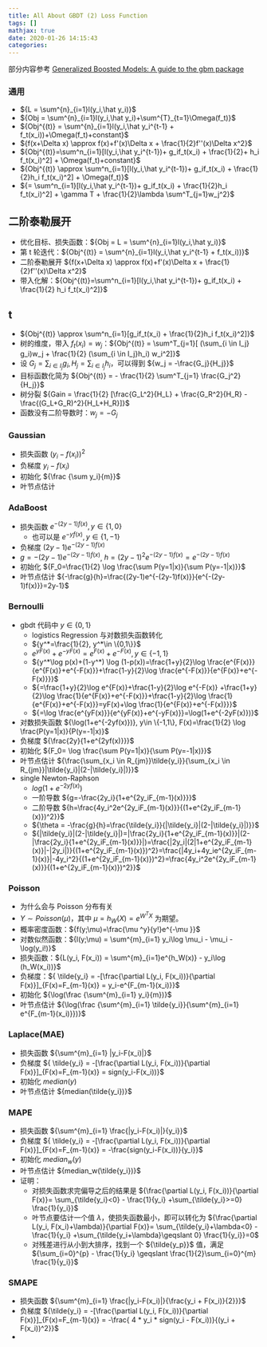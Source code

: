```yaml
---
title: All About GBDT (2) Loss Function
tags: []
mathjax: true
date: 2020-01-26 14:15:43
categories:
---
```





部分内容参考 [Generalized Boosted Models:
A guide to the gbm package](https://cran.r-project.org/web/packages/gbm/vignettes/gbm.pdf)

### 通用

- ${L = \sum^{n}_{i=1}l(y_i,\hat y_i)}$
- ${Obj = \sum^{n}_{i=1}l(y_i,\hat y_i)+\sum^{T}_{t=1}\Omega(f_t)}$
- ${Obj^{(t)} = \sum^{n}_{i=1}l(y_i,\hat y_i^{t-1} + f_t(x_i))+\Omega(f_t)+constant}$
- ${f(x+\Delta x) \approx f(x)+f'(x)\Delta x + \frac{1}{2}f''(x)\Delta x^2}$
- ${Obj^{(t)}=\sum^n_{i=1}[l(y_i,\hat y_i^{t-1})+ g_if_t(x_i) + \frac{1}{2}+ h_i f_t(x_i)^2] + \Omega(f_t)+constant}$
- ${Obj^{(t)} \approx \sum^n_{i=1}[l(y_i,\hat y_i^{t-1})+ g_if_t(x_i) + \frac{1}{2}h_i f_t(x_i)^2] + \Omega(f_t)}$
- ${= \sum^n_{i=1}[l(y_i,\hat y_i^{t-1})+ g_if_t(x_i) + \frac{1}{2}h_i f_t(x_i)^2] + \gamma T + \frac{1}{2}\lambda \sum^T_{j=1}w_j^2}$

## 二阶泰勒展开

- 优化目标、损失函数：${Obj = L = \sum^{n}_{i=1}l(y_i,\hat y_i)}$
- 第 t 轮迭代：${Obj^{(t)} = \sum^{n}_{i=1}l(y_i,\hat y_i^{t-1} + f_t(x_i))}$
- 二阶泰勒展开 ${f(x+\Delta x) \approx f(x)+f'(x)\Delta x + \frac{1}{2}f''(x)\Delta x^2}$
- 带入化解：${Obj^{(t)}=\sum^n_{i=1}[l(y_i,\hat y_i^{t-1})+ g_if_t(x_i) + \frac{1}{2} h_i f_t(x_i)^2]}$

## t

- ${Obj^{(t)} \approx \sum^n_{i=1}[g_if_t(x_i) + \frac{1}{2}h_i f_t(x_i)^2]}$
- 树的维度，带入 ${f_t(x_i)=w_j}$：${Obj^{(t)} = \sum^T_{j=1}[ (\sum_{i \in I_j} g_i)w_j + \frac{1}{2} (\sum_{i \in I_j}h_i) w_i^2]}$
- 设 ${G_j = \sum_{i \in I_j} g_i, H_j = \sum_{i \in I_j}h_i}$，可以得到 ${w_j = -\frac{G_j}{H_j}}$
- 目标函数化简为 ${Obj^{(t)} = - \frac{1}{2} \sum^T_{j=1} \frac{G_j^2}{H_j}}$
- 树分裂 ${Gain = \frac{1}{2} [\frac{G_L^2}{H_L} + \frac{G_R^2}{H_R} - \frac{(G_L+G_R)^2}{H_L+H_R}]}$
- 函数没有二阶导数时：${w_j = -G_j}$


### Gaussian
- 损失函数 ${(y_i - f(x_i))^2}$
- 负梯度 ${y_i - f(x_i)}$
- 初始化 ${\frac {\sum y_i}{m}}$
- 叶节点估计

### AdaBoost
- 损失函数 ${e^{-(2y-1)f(x)}, y\in \{1,0\}}$
    - 也可以是 ${e^{-yf(x)}, y\in \{1,-1\}}$
- 负梯度 ${(2y-1)e^{-(2y-1)f(x)}}$
- ${g=-(2y-1)e^{-(2y-1)f(x)}}$, ${h=(2y-1)^2e^{-(2y-1)f(x)}=e^{-(2y-1)f(x)}}$
- 初始化 ${F_0=\frac{1}{2} \log \frac{\sum P(y=1|x)}{\sum P(y=-1|x)}}$
- 叶节点估计 ${-\frac{g}{h}=\frac{(2y-1)e^{-(2y-1)f(x)}}{e^{-(2y-1)f(x)}}=2y-1}$

### Bernoulli
- gbdt 代码中 ${y\in \{0,1\}}$
    - logistics Regression 与对数损失函数转化
    - ${y^*=\frac{1}{2}, y^*\in \{0,1\}}$
    - ${e^{yF(x)}+e^{-yF(x)}=e^{F(x)}+e^{-F(x)}, y\in \{-1,1\}}$
    - ${y^*\log p(x)+(1-y^*) \log (1-p(x))=\frac{1+y}{2}\log \frac{e^{F(x)}}{e^{F(x)}+e^{-F(x)}}+\frac{1-y}{2}\log \frac{e^{-F(x)}}{e^{F(x)}+e^{-F(x)}}}$
    - ${=\frac{1+y}{2}\log e^{F(x)}+\frac{1-y}{2}\log e^{-F(x)} +\frac{1+y}{2}\log \frac{1}{e^{F(x)}+e^{-F(x)}}+\frac{1-y}{2}\log \frac{1}{e^{F(x)}+e^{-F(x)}}=yF(x)+\log \frac{1}{e^{F(x)}+e^{-F(x)}}}$
    - ${=\log \frac{e^{yF(x)}}{e^{yF(x)}+e^{-yF(x)}}=\log(1+e^{-2yF(x)})}$
- 对数损失函数 ${\log(1+e^{-2yf(x)})}, y\in \{-1,1\}, F(x)=\frac{1}{2} \log \frac{P(y=1|x)}{P(y=-1|x)}$
- 负梯度 ${\frac{2y}{1+e^{2yf(x)}}}$
- 初始化 ${F_0= \log \frac{\sum P(y=1|x)}{\sum P(y=-1|x)}}$
- 叶节点估计  ${\frac{\sum_{x_i \in R_{jm}}\tilde{y_i}}{\sum_{x_i \in R_{jm}}|\tilde{y_i}|(2-|\tilde{y_i}|)}}$
-  single Newton-Raphson
    -  ${log(1+e^{-2yf(x)})}$ 
    -  一阶导数 ${g=-\frac{2y_i}{1+e^{2y_iF_{m-1}(x)}}}$
    -  二阶导数 ${h=\frac{4y_i^2e^{2y_iF_{m-1}(x)}}{(1+e^{2y_iF_{m-1}(x)})^2}}$
    -  ${\theta = -\frac{g}{h}=\frac{\tilde{y_i}}{|\tilde{y_i}|(2-|\tilde{y_i}|)}}$
    -  ${|\tilde{y_i}|(2-|\tilde{y_i}|)=|\frac{2y_i}{1+e^{2y_iF_{m-1}(x)}}|(2-|\frac{2y_i}{1+e^{2y_iF_{m-1}(x)}}|)=\frac{|2y_i|(2|1+e^{2y_iF_{m-1}(x)}|-|2y_i|)}{(1+e^{2y_iF_{m-1}(x)})^2}=\frac{|4y_i+4y_ie^{2y_iF_{m-1}(x)}|-4y_i^2}{(1+e^{2y_iF_{m-1}(x)})^2}=\frac{4y_i^2e^{2y_iF_{m-1}(x)}}{(1+e^{2y_iF_{m-1}(x)})^2}}$


### Poisson
- 为什么会与 Poisson 分布有关
- ${Y \sim Poisson(\mu)}$，其中 ${\mu = h_W(X) = e^{W^TX}}$ 为期望。
- 概率密度函数：${f(y;\mu)=\frac{\mu ^y}{y!}e^{-\mu }}$
- 对数似然函数：${l(y;\mu) = \sum^{m}_{i=1} y_i\log \mu_i - \mu_i - \log(y_i!)}$ 
- 损失函数：${L(y_i, F(x_i)) = \sum^{m}_{i=1}e^{h_W(x)} - y_i\log (h_W(x_i))}$ 
- 负梯度：${ \tilde{y_i} = -[\frac{\partial L(y_i, F(x_i))}{\partial F(x)}]_{F(x)=F_{m-1}(x)} = y_i-e^{F_{m-1}(x_i)}}$
- 初始化 ${\log(\frac {\sum^{m}_{i=1} y_i}{m})}$
- 叶节点估计 ${\log(\frac {\sum^{m}_{i=1} \tilde{y_i}}{\sum^{m}_{i=1} e^{F_{m-1}(x_i)}})}$


### Laplace(MAE)
- 损失函数 ${\sum^{m}_{i=1} |y_i-F(x_i)|}$
- 负梯度 ${ \tilde{y_i} = -[\frac{\partial L(y_i, F(x_i))}{\partial F(x)}]_{F(x)=F_{m-1}(x)} = sign(y_i-F(x_i))}$
- 初始化 ${median(y)}$
- 叶节点估计 ${median(\tilde{y_i})}$

### MAPE
- 损失函数 ${\sum^{m}_{i=1} \frac{|y_i-F(x_i)|}{y_i}}$
- 负梯度 ${ \tilde{y_i} = -[\frac{\partial L(y_i, F(x_i))}{\partial F(x)}]_{F(x)=F_{m-1}(x)} = -\frac{sign(y_i-F(x_i))}{y_i}}$
- 初始化 ${median_w(y)}$
- 叶节点估计 ${median_w(\tilde{y_i})}$
- 证明：
    - 对损失函数求完偏导之后的结果是 ${\frac{\partial L(y_i, F(x_i))}{\partial F(x)}= \sum_{\tilde{y_i}<0} - \frac{1}{y_i} +\sum_{\tilde{y_i}>=0} \frac{1}{y_i}}$
    - 叶节点要估计一个值 ${\lambda}$，使损失函数最小，即可以转化为 ${\frac{\partial L(y_i, F(x_i)+\lambda)}{\partial F(x)}= \sum_{\tilde{y_i}+\lambda<0} - \frac{1}{y_i} +\sum_{\tilde{y_i+\lambda}\geqslant 0} \frac{1}{y_i}}=0$
    - 对残差进行从小到大排序，找到一个 ${\tilde{y_p}}$ 值，满足 ${\sum_{i=0}^{p} - \frac{1}{y_i} \geqslant \frac{1}{2}\sum_{i=0}^{m} \frac{1}{y_i}}$

### SMAPE

- 损失函数 ${\sum^{m}_{i=1} \frac{|y_i-F(x_i)|}{\frac{y_i + F(x_i)}{2}}}$
- 负梯度 ${\tilde{y_i} = -[\frac{\partial L(y_i, F(x_i))}{\partial F(x)}]_{F(x)=F_{m-1}(x)} = -\frac{ 4 * y_i * sign(y_i - F(x_i))}{(y_i + F(x_i))^2}}$
- 
